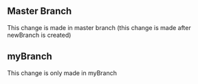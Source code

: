 ## Master Branch
This change is made in master branch (this change is made after newBranch is created)
## myBranch
This change is only made in myBranch